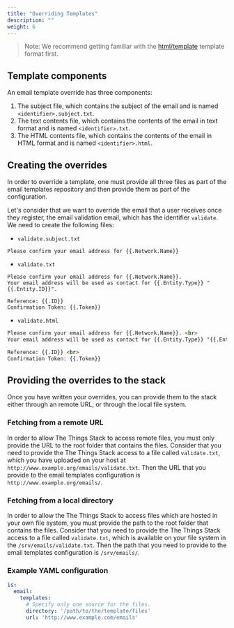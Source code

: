 ```yaml
---
title: "Overriding Templates"
description: ""
weight: 6
---
```


> Note: We recommend getting familiar with the [html/template](https://golang.org/pkg/html/template/) template format first.

## Template components

An email template override has three components:

1. The subject file, which contains the subject of the email and is named `<identifier>.subject.txt`. 
2. The text contents file, which contains the contents of the email in text format and is named `<identifier>.txt`.
3. The HTML contents file, which contains the contents of the email in HTML format and is named `<identifier>.html`.


## Creating the overrides

In order to override a template, one must provide all three files as part of the email templates repository and then provide them as part of the configuration.

Let's consider that we want to override the email that a user receives once they register, the email validation email, which has the identifier `validate`. We need to create the following files:


- `validate.subject.txt`
```text
Please confirm your email address for {{.Network.Name}}
```
- `validate.txt`
```text
Please confirm your email address for {{.Network.Name}}.
Your email address will be used as contact for {{.Entity.Type}} "{{.Entity.ID}}". 

Reference: {{.ID}}
Confirmation Token: {{.Token}}
```
- `validate.html`
```html
Please confirm your email address for {{.Network.Name}}. <br> 
Your email address will be used as contact for {{.Entity.Type}} "{{.Entity.ID}}". <br> <br> 

Reference: {{.ID}} <br> 
Confirmation Token: {{.Token}}
```

## Providing the overrides to the stack

Once you have written your overrides, you can provide them to the stack either through an remote URL, or through the local file system.

### Fetching from a remote URL

In order to allow The Things Stack to access remote files, you must only provide the URL to the root folder that contains the files. Consider that you need to provide the The Things Stack access to a file called `validate.txt`, which you have uploaded on your host at `http://www.example.org/emails/validate.txt`. Then the URL that you provide to the email templates configuration is `http://www.example.org/emails/`.

### Fetching from a local directory

In order to allow the The Things Stack to access files which are hosted in your own file system, you must provide the path to the root folder that contains the files. Consider that you need to provide the The Things Stack access to a file called `validate.txt`, which is available on your file system in the `/srv/emails/validate.txt`. Then the path that you need to provide to the email templates configuration is `/srv/emails/`.

### Example YAML configuration 

```yaml
is:
  email:
    templates:
      # Specify only one source for the files.
      directory: '/path/to/the/template/files'
      url: 'http://www.example.com/emails'
```
